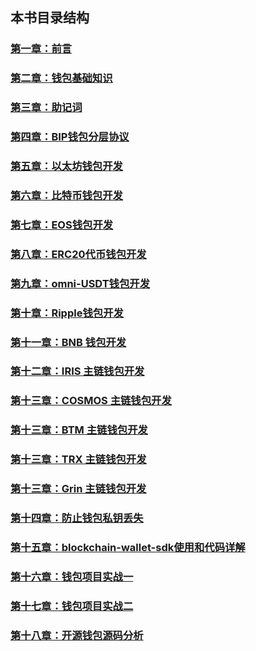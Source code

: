 
## 本书目录结构

### [第一章：前言](https://github.com/guoshijiang/blockchain-wallet/blob/master/preface/readme.md)

### [第二章：钱包基础知识](https://github.com/guoshijiang/blockchain-wallet/tree/master/basicWallet)

### [第三章：助记词](https://github.com/guoshijiang/blockchain-wallet/tree/master/mnemonic)

### [第四章：BIP钱包分层协议](https://github.com/guoshijiang/blockchain-wallet/tree/master/biphd)

### [第五章：以太坊钱包开发](https://github.com/guoshijiang/blockchain-wallet/tree/master/Ethereum)

### [第六章：比特币钱包开发](https://github.com/guoshijiang/blockchain-wallet/tree/master/Bitcoin)

### [第七章：EOS钱包开发](https://github.com/guoshijiang/blockchain-wallet/tree/master/EOS)

### [第八章：ERC20代币钱包开发](https://github.com/guoshijiang/blockchain-wallet/tree/master/ERC20)

### [第九章：omni-USDT钱包开发](https://github.com/guoshijiang/blockchain-wallet/tree/master/Omni)

### [第十章：Ripple钱包开发](https://github.com/guoshijiang/blockchain-wallet/tree/master/xrp)

### [第十一章：BNB 钱包开发](https://github.com/guoshijiang/blockchain-wallet/tree/master/bnb)

### [第十二章：IRIS 主链钱包开发](https://github.com/guoshijiang/blockchain-wallet/tree/master/iris)

### [第十三章：COSMOS 主链钱包开发](https://github.com/guoshijiang/blockchain-wallet/tree/master/cosmos)

### [第十三章：BTM 主链钱包开发](https://github.com/guoshijiang/blockchain-wallet/tree/master/cosmos)

### [第十三章：TRX 主链钱包开发](https://github.com/guoshijiang/blockchain-wallet/tree/master/cosmos)

### [第十三章：Grin 主链钱包开发](https://github.com/guoshijiang/blockchain-wallet/tree/master/cosmos)

### [第十四章：防止钱包私钥丢失](https://github.com/guoshijiang/blockchain-wallet/tree/master/Ripple)

### [第十五章：blockchain-wallet-sdk使用和代码详解](https://github.com/guoshijiang/blockchain-wallet/tree/master/biwork)

### [第十六章：钱包项目实战一](https://github.com/guoshijiang/blockchain-wallet/tree/master/projectOne)

### [第十七章：钱包项目实战二](https://github.com/guoshijiang/blockchain-wallet/tree/master/projectTwo)

### [第十八章：开源钱包源码分析](https://github.com/guoshijiang/blockchain-wallet/tree/master/openWallet)

